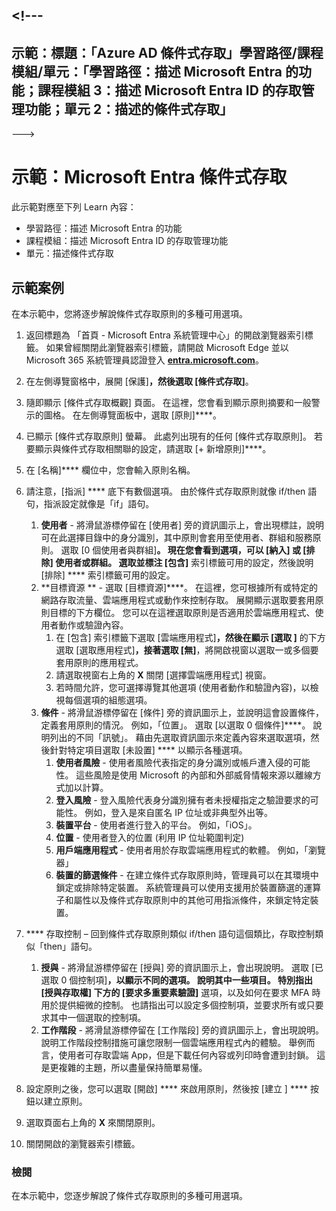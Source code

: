 &lt;!---
---
示範：標題：「Azure AD 條件式存取」學習路徑/課程模組/單元：「學習路徑：描述 Microsoft Entra 的功能；課程模組 3：描述 Microsoft Entra ID 的存取管理功能；單元 2：描述的條件式存取」
---
--->

# 示範：Microsoft Entra 條件式存取

此示範對應至下列 Learn 內容：

- 學習路徑：描述 Microsoft Entra 的功能
- 課程模組：描述 Microsoft Entra ID 的存取管理功能
- 單元：描述條件式存取

## 示範案例

在本示範中，您將逐步解說條件式存取原則的多種可用選項。

1. 返回標題為 「首頁 - Microsoft Entra 系統管理中心」的開啟瀏覽器索引標籤。  如果曾經關閉此瀏覽器索引標籤，請開啟 Microsoft Edge 並以 Microsoft 365 系統管理員認證登入 **[entra.microsoft.com](https://entra.microsoft.com)**。

1. 在左側導覽窗格中，展開 [保護]****，然後選取 [條件式存取]****。

1. 隨即顯示 [條件式存取概觀] 頁面。  在這裡，您會看到顯示原則摘要和一般警示的圖格。  在左側導覽面板中，選取 [原則]****。

1. 已顯示 [條件式存取原則] 螢幕。 此處列出現有的任何 [條件式存取原則]。 若要顯示與條件式存取相關聯的設定，請選取 [+ 新增原則]****。

1. 在 [名稱]**** 欄位中，您會輸入原則名稱。

1. 請注意，[指派] **** 底下有數個選項。  由於條件式存取原則就像 if/then 語句，指派設定就像是「if」語句。
    1. **使用者** - 將滑鼠游標停留在 [使用者] 旁的資訊圖示上，會出現標註，說明可在此選擇目錄中的身分識別，其中原則會套用至使用者、群組和服務原則。 選取 [0 個使用者與群組]****。  現在您會看到選項，可以 [納入] 或 [排除] 使用者或群組。 選取並標注 [包含]**** 索引標籤可用的設定，然後說明 [排除] **** 索引標籤可用的設定。
    1. **目標資源 ** - 選取  [目標資源]****。  在這裡，您可根據所有或特定的網路存取流量、雲端應用程式或動作來控制存取。  展開顯示選取要套用原則目標的下方欄位。  您可以在這裡選取原則是否適用於雲端應用程式、使用者動作或驗證內容。  
        1. 在 [包含] 索引標籤下選取 [雲端應用程式]****，然後在顯示 [選取 ]**** 的下方選取 [選取應用程式]****，接著選取  [無]****，將開啟視窗以選取一或多個要套用原則的應用程式。
        1. 請選取視窗右上角的 **X** 關閉 [選擇雲端應用程式] 視窗。
        1. 若時間允許，您可選擇導覽其他選項 (使用者動作和驗證內容)，以檢視每個選項的組態選項。
    1. **條件** - 將滑鼠游標停留在 [條件] 旁的資訊圖示上，並說明這會設置條件，定義套用原則的情況。 例如，「位置」。 選取 [以選取 0 個條件]****。 說明列出的不同「訊號」。   藉由先選取資訊圖示來定義內容來選取選項，然後針對特定項目選取 [未設置] **** 以顯示各種選項。
        1. **使用者風險** - 使用者風險代表指定的身分識別或帳戶遭入侵的可能性。 這些風險是使用 Microsoft 的內部和外部威脅情報來源以離線方式加以計算。
        1. **登入風險** - 登入風險代表身分識別擁有者未授權指定之驗證要求的可能性。 例如，登入是來自匿名 IP 位址或非典型外出等。
        1. **裝置平台** - 使用者進行登入的平台。 例如，「iOS」。
        1. **位置** - 使用者登入的位置 (利用 IP 位址範圍判定)
        1. **用戶端應用程式** - 使用者用於存取雲端應用程式的軟體。 例如，「瀏覽器」
        1. **裝置的篩選條件** - 在建立條件式存取原則時，管理員可以在其環境中鎖定或排除特定裝置。 系統管理員可以使用支援用於裝置篩選的運算子和屬性以及條件式存取原則中的其他可用指派條件，來鎖定特定裝置。

1. **** 存取控制 – 回到條件式存取原則類似 if/then 語句這個類比，存取控制類似「then」語句。
    1. **授與** - 將滑鼠游標停留在 [授與] 旁的資訊圖示上，會出現說明。  選取 [已選取 0 個控制項]****，以顯示不同的選項。  說明其中一些項目。  特別指出 [授與存取權] 下方的 [要求多重要素驗證]**** 選項，以及如何在要求 MFA 時用於提供細微的控制。   也請指出可以設定多個控制項，並要求所有或只要求其中一個選取的控制項。
    1. **工作階段** - 將滑鼠游標停留在 [工作階段] 旁的資訊圖示上，會出現說明。  說明工作階段控制措施可讓您限制一個雲端應用程式內的體驗。  舉例而言，使用者可存取雲端 App，但是下載任何內容或列印時會遭到封鎖。  這是更複雜的主題，所以盡量保持簡單易懂。

1. 設定原則之後，您可以選取 [開啟] **** 來啟用原則，然後按 [建立  ] **** 按鈕以建立原則。

1. 選取頁面右上角的 **X** 來關閉原則。

1. 關閉開啟的瀏覽器索引標籤。

### 檢閱

在本示範中，您逐步解說了條件式存取原則的多種可用選項。
